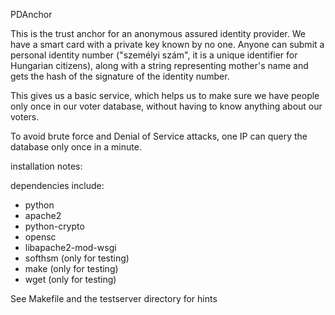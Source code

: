 PDAnchor

This is the trust anchor for an anonymous assured identity provider.
We have a smart card with a private key known by no one.
Anyone can submit a personal identity number ("személyi szám",
it is a unique identifier for Hungarian citizens), along with a string
representing mother's name and gets
the hash of the signature of the identity number.

This gives us a basic service, which helps us to make sure we have
people only once in our voter database, without having to know
anything about our voters.

To avoid brute force and Denial of Service attacks,
one IP can query the database only once in a minute.


installation notes:

dependencies include:

 - python
 - apache2
 - python-crypto
 - opensc
 - libapache2-mod-wsgi
 - softhsm (only for testing)
 - make (only for testing)
 - wget (only for testing)

See Makefile  and the testserver directory for hints


